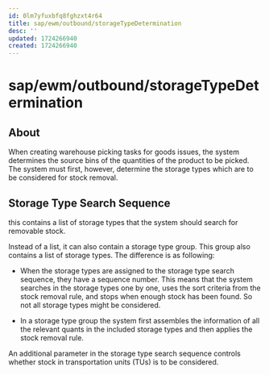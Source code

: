 ```yaml
---
id: 0lm7yfuxbfq8fghzxt4r64
title: sap/ewm/outbound/storageTypeDetermination
desc: ''
updated: 1724266940
created: 1724266940
---
```

# sap/ewm/outbound/storageTypeDetermination

## About

When creating warehouse picking tasks for goods issues, the system determines
the source bins of the quantities of the product to be
picked. The system must first, however, determine the storage types which
are to be considered for stock removal.

## Storage Type Search Sequence

this contains a list of storage types that the system should
search for removable stock.

Instead of a list, it can also contain a storage type
group. This group also contains a list of storage types. The
difference is as following:

- When the storage types are assigned to the storage type search
    sequence, they have a sequence number. This means that the system
    searches in the storage types one by one, uses the sort
    criteria from the stock removal rule, and stops when enough stock
    has been found. So not all storage types might be considered.

- In a storage type group the system first assembles
    the information of all the relevant quants in the included storage
    types and then applies the stock removal rule.

An additional parameter in the storage type search sequence controls whether
stock in transportation units (TUs) is to be considered.
